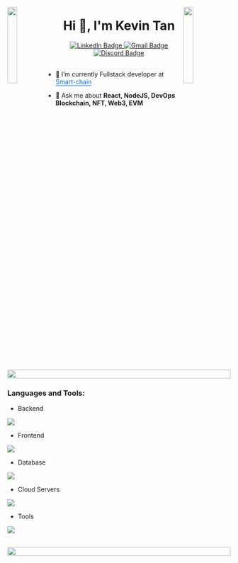 <img align="left" src="https://user-images.githubusercontent.com/65187002/144930161-2f783401-8d27-4fdf-a2f7-cc0ba32f1f1f.gif" width="21%" style="display:inline;"><img align="right" src="https://user-images.githubusercontent.com/65187002/144930161-2f783401-8d27-4fdf-a2f7-cc0ba32f1f1f.gif" width="21%" style="display:inline;">
<h1 align="center">Hi 👋, I'm Kevin Tan</h1>

<div id="badges" align="center">

<a href="https://www.linkedin.com/in/kevintan-xyz/">
  <img src="https://img.shields.io/badge/LinkedIn-blue?style=for-the-badge&logo=linkedin&logoColor=white" alt="LinkedIn Badge"/>
</a>
<a href="mailto:kevin@kevintan.xyz">
  <img src="https://img.shields.io/badge/Gmail-white?style=for-the-badge&logo=gmail&logoColor=red" alt="Gmail Badge"/>
</a>
<a href="https://discord.com/users/970953278898720768">
  <img src="https://img.shields.io/badge/Discord-7289DA?style=for-the-badge&logo=discord&logoColor=white" alt="Discord Badge"/>
</a>
<!-- <a href="https://leetcode.com/">
  <img src="https://img.shields.io/badge/Leetcode-black?style=for-the-badge&logo=leetcode&logoColor=yellow" alt="Leetcode Badge"/>
</a> -->
</div>
<br/>

- 🔭 I’m currently Fullstack developer at <a href="https://www.smart-chain.fr/" rel="nofollow" target="_blank" style="color:rgb(9, 105, 218);background-color:rgba(0, 0, 0, 0);box-sizing:border-box;cursor:pointer;text-decoration-color:rgb(9, 105, 218);text-decoration-line:underline;text-decoration-style:solid;text-decoration-thickness:auto;text-underline-offset:3.2px;">Smart-chain</a>

- 💬 Ask me about **React, NodeJS, DevOps Blockchain, NFT, Web3, EVM**

<img src="https://i.imgur.com/dBaSKWF.gif" height="20" width="100%">

<h3 align="left">Languages and Tools:</h3>

- Backend
<p align="left">
  <a href="https://skillicons.dev">
    <img src="https://skillicons.dev/icons?i=nodejs,py,flask,express,nestjs" />
  </a>
</p>

- Frontend
<p align="left">
  <a href="https://skillicons.dev">
    <img src="https://skillicons.dev/icons?i=ts,js,react,nextjs,redux,tailwind,materialui" />
  </a>
</p>

- Database
<p align="left">
  <a href="https://skillicons.dev">
    <img src="https://skillicons.dev/icons?i=mongodb,mysql,postgresql" />
  </a>
</p>

- Cloud Servers
<p align="left">
  <a href="https://skillicons.dev">
    <img src="https://skillicons.dev/icons?i=azure,aws,gcp,firebase,cloudflare" />
  </a>
</p>

- Tools
<p align="left">
  <a href="https://skillicons.dev">
    <img src="https://skillicons.dev/icons?i=git,github,docker,figma,idea,vscode,postman,linux,apple" />
  </a>
</p>

<br/>

<img src="https://i.imgur.com/dBaSKWF.gif" height="20" width="100%">

